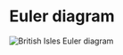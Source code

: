 # Euler diagram

![British Isles Euler diagram](https://upload.wikimedia.org/wikipedia/commons/thumb/2/28/British_Isles_Euler_diagram_15.svg/512px-British_Isles_Euler_diagram_15.svg.png)
